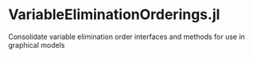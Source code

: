 # VariableEliminationOrderings.jl
Consolidate variable elimination order interfaces and methods for use in graphical models
